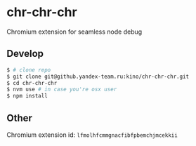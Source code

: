 # chr-chr-chr
Chromium extension for seamless node debug

## Develop
```bash
$ # clone repo
$ git clone git@github.yandex-team.ru:kino/chr-chr-chr.git
$ cd chr-chr-chr
$ nvm use # in case you're osx user
$ npm install
```

## Other
Chromium extension id: `lfmolhfcmmgnacfibfpbemchjmcekkii`
